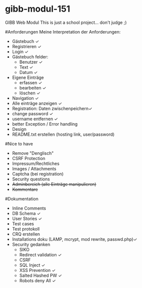 # gibb-modul-151
GIBB Web Modul
This is just a school project... don't judge ;)



#Anforderungen
Meine Interpretation der Anforderungen:
* Gästebuch ✓
* Registrieren ✓
* Login ✓
* Gästebuch felder:
	* Benutzer ✓
	* Text ✓
	* Datum  ✓
* Eigene Einträge 
	* erfassen ✓
	* bearbeiten ✓
	* löschen ✓
* Navigation ✓
* Alle einträge anzeigen ✓
* Registration: Daten zwischenpeichern✓
* change password ✓
* username entfernen ✓
* better Exception / Error handling
* Design 
* README.txt erstellen (hosting link, user/password)



#Nice to have
* Remove "Denglisch"
* CSRF Protection
* Impressum/Rechtliches
* Images / Attachments
* Captcha (bei registration)
* Security questions
* ~~Adminbereich (alle Einträge manipulieren)~~
* ~~Kommentare~~

#Dokumentation
* Inline Comments
* DB Schema ✓
* User Stories ✓
* Test cases
* Test protokoll
* CRQ erstellen
* Installations doku (LAMP, mcrypt, mod rewrite, passwd.php)✓
* Security gedanken 
	* SIKO
	* Redirect validation ✓
	* CSRF
	* SQL Inject ✓
	* XSS Prevention ✓
	* Salted Hashed PW ✓
	* Robots deny All ✓
